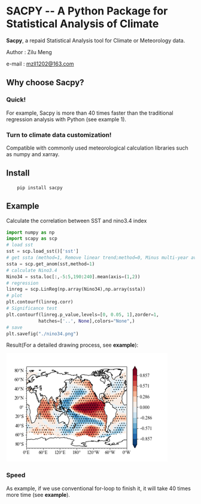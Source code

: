 # SACPY -- A Python Package for Statistical Analysis of Climate

**Sacpy**, a repaid Statistical Analysis tool for Climate or Meteorology data.

Author : Zilu Meng

e-mail : mzll1202@163.com

## Why choose Sacpy?

### Quick!

For example, Sacpy is more than 40 times faster than the traditional regression analysis with Python (see example 1).

### Turn to climate data customization!

Compatible with commonly used meteorological calculation libraries such as numpy and xarray.


## Install

        pip install sacpy


## Example

Calculate the correlation between SST and nino3.4 index

```Python
import numpy as np
import scapy as scp
# load sst
sst = scp.load_sst()['sst']
# get ssta (method=1, Remove linear trend;method=0, Minus multi-year average)
ssta = scp.get_anom(sst,method=1)
# calculate Nino3.4
Nino34 = ssta.loc[:,-5:5,190:240].mean(axis=(1,2))
# regression
linreg = scp.LinReg(np.array(Nino34),np.array(ssta))
# plot
plt.contourf(linreg.corr)
# Significance test
plt.contourf(linreg.p_value,levels=[0, 0.05, 1],zorder=1,
            hatches=['..', None],colors="None",)
# save
plt.savefig("./nino34.png")

```
Result(For a detailed drawing process, see **example**):

![](./pic/nino34.png)

### Speed 

As example, if we use conventional for-loop to finish it, it will take 40 times more time (see **example**).